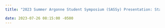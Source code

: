 ```yaml
---
title: "2023 Summer Argonne Student Symposium (SASSy) Presentation: Statistical Model of Crystallographic Disorder"

date: 2023-07-26 08:15:00 -0500
---
```

